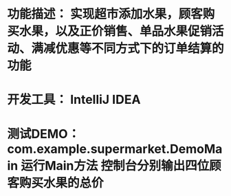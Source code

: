 # 功能描述： 实现超市添加水果，顾客购买水果，以及正价销售、单品水果促销活动、满减优惠等不同方式下的订单结算的功能
# 开发工具： IntelliJ IDEA
# 测试DEMO： com.example.supermarket.DemoMain 运行Main方法 控制台分别输出四位顾客购买水果的总价

